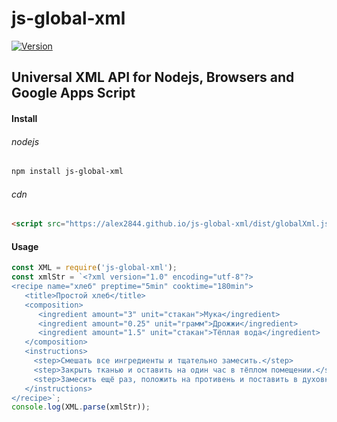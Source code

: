 # js-global-xml

[![Version](https://img.shields.io/npm/v/js-global-xml.svg)](https://www.npmjs.org/package/js-global-xml 'npm')

## Universal XML API for Nodejs, Browsers and Google Apps Script

#### Install
###### nodejs
``` bash
npm install js-global-xml
```
###### cdn
``` html
<script src="https://alex2844.github.io/js-global-xml/dist/globalXml.js"></script>
```

#### Usage
``` javascript
const XML = require('js-global-xml');
const xmlStr = `<?xml version="1.0" encoding="utf-8"?>
<recipe name="хлеб" preptime="5min" cooktime="180min">
   <title>Простой хлеб</title>
   <composition>
      <ingredient amount="3" unit="стакан">Мука</ingredient>
      <ingredient amount="0.25" unit="грамм">Дрожжи</ingredient>
      <ingredient amount="1.5" unit="стакан">Тёплая вода</ingredient>
   </composition>
   <instructions>
     <step>Смешать все ингредиенты и тщательно замесить.</step>
     <step>Закрыть тканью и оставить на один час в тёплом помещении.</step>
     <step>Замесить ещё раз, положить на противень и поставить в духовку.</step>
   </instructions>
</recipe>`;
console.log(XML.parse(xmlStr));
```
